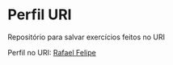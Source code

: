 # Perfil URI
Repositório para salvar exercícios feitos no URI

Perfil no URI: [Rafael Felipe](https://www.beecrowd.com.br/judge/pt/profile/569199)
